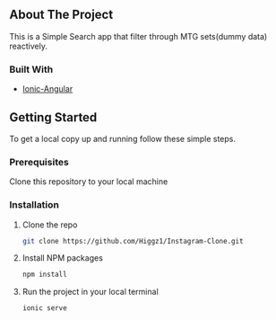 </p><!-- ABOUT THE PROJECT -->

## About The Project

This is a Simple Search app that filter through MTG sets(dummy data) reactively.

### Built With

* [Ionic-Angular](https://ionicframework.com/)



<!-- GETTING STARTED -->
## Getting Started
To get a local copy up and running follow these simple steps.

### Prerequisites

Clone this repository to your local machine

### Installation

1. Clone the repo
   ```sh
   git clone https://github.com/Higgz1/Instagram-Clone.git
   ```
2. Install NPM packages
   ```sh
   npm install
   ```
3. Run the project in your local terminal
   ```sh
   ionic serve
   ```
